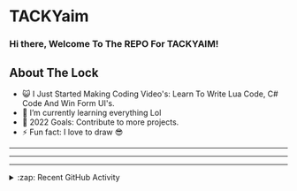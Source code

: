 # TACKYaim

### Hi there, Welcome To The REPO For TACKYAIM!

## About The Lock

- 😺 I Just Started Making Coding Video's: Learn To Write Lua Code, C# Code And Win Form UI's.
- 🌱 I’m currently learning everything Lol
- 🥅 2022 Goals: Contribute to more projects.
- ⚡ Fun fact: I love to draw 😎

---



---




---

<details>
  <summary>:zap: Recent GitHub Activity</summary>
  
<!--START_SECTION:activity-->
1. Nothing To See Here!
<!--END_SECTION:activity-->

</details>





